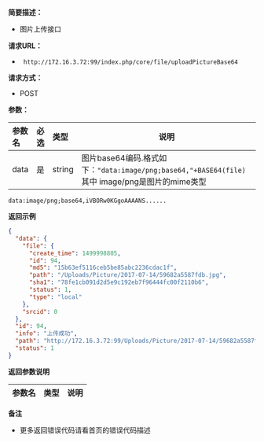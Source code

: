 **简要描述：** 

- 图片上传接口

**请求URL：** 
- ` http://172.16.3.72:99/index.php/core/file/uploadPictureBase64`
  
**请求方式：**
- POST 

**参数：** 

|参数名|必选|类型|说明|
|:----    |:---|:----- |-----   |
|data |是  |string |图片base64编码.格式如下：`"data:image/png;base64,"+BASE64(file)`  其中 image/png是图片的mime类型|

`data:image/png;base64,iVBORw0KGgoAAAANS......`

 **返回示例**

``` json
{
  "data": {
    "file": {
      "create_time": 1499998805,
      "id": 94,
      "md5": "15b63ef5116ceb5be85abc2236cdac1f",
      "path": "/Uploads/Picture/2017-07-14/59682a5587fdb.jpg",
      "sha1": "78fe1cb091d2d5e9c192eb7f96444fc00f2110b6",
      "status": 1,
      "type": "local"
    },
    "srcid": 0
  },
  "id": 94,
  "info": "上传成功",
  "path": "http://172.16.3.72:99/Uploads/Picture/2017-07-14/59682a5587fdb.jpg",
  "status": 1
}
```

 **返回参数说明** 

|参数名|类型|说明|
|:-----  |:-----|-----                           |

 **备注** 

- 更多返回错误代码请看首页的错误代码描述